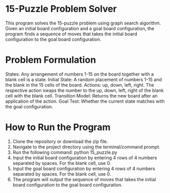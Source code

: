 # 15-Puzzle Problem Solver

This program solves the 15-puzzle problem using graph search algorithm. Given an initial board configuration and a goal board configuration, the program finds a sequence of moves that takes the initial board configuration to the goal board configuration.

# Problem Formulation

States: Any arrangement of numbers 1-15 on the board together with a blank cell is a state.
Initial State: A random placement of numbers 1-15 and the blank in the 15 cells of the board.
Actions: up, down, left, right. The respective action swaps the number to the up, down, left, right of the blank cell with the blank cell.
Transition Model: Returns the new board after an application of the action.
Goal Test: Whether the current state matches with the goal configuration.


# How to Run the Program

1. Clone the repository or download the zip file.
2. Navigate to the project directory using the terminal/command prompt.
3. Run the following command: python 15_puzzle.py
4. Input the initial board configuration by entering 4 rows of 4 numbers separated by spaces. For the blank cell, use 0.
5. Input the goal board configuration by entering 4 rows of 4 numbers separated by spaces. For the blank cell, use 0.
6. The program will output the sequence of moves that takes the initial board configuration to the goal board configuration.

